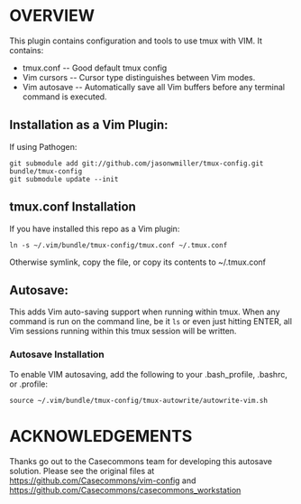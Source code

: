 # OVERVIEW

This plugin contains configuration and tools to use tmux with VIM.
It contains:

* tmux.conf -- Good default tmux config
* Vim cursors -- Cursor type distinguishes between Vim modes. 
* Vim autosave -- Automatically save all Vim buffers before any terminal command is executed.

## Installation as a Vim Plugin:
If using Pathogen:

    git submodule add git://github.com/jasonwmiller/tmux-config.git bundle/tmux-config
    git submodule update --init

## tmux.conf Installation
If you have installed this repo as a Vim plugin:

    ln -s ~/.vim/bundle/tmux-config/tmux.conf ~/.tmux.conf

Otherwise symlink, copy the file, or copy its contents to ~/.tmux.conf

## Autosave: 
This adds Vim auto-saving support when running within tmux.
When any command is run on the command line, be it `ls` or 
even just hitting ENTER, all Vim sessions running within
this tmux session will be written.

### Autosave Installation 
To enable VIM autosaving, add the following to your .bash\_profile, .bashrc, or .profile:

    source ~/.vim/bundle/tmux-config/tmux-autowrite/autowrite-vim.sh


# ACKNOWLEDGEMENTS

Thanks go out to the Casecommons team for developing this 
autosave solution. Please see the original files at
https://github.com/Casecommons/vim-config
and 
https://github.com/Casecommons/casecommons_workstation
